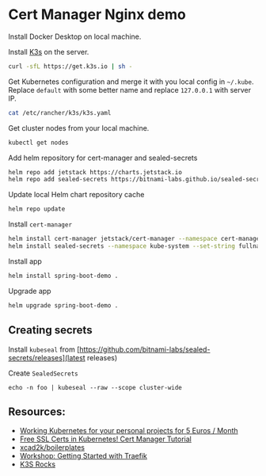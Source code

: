 # Cert Manager Nginx demo

Install Docker Desktop on local machine.

Install [K3s](https://k3s.io/) on the server.

```bash
curl -sfL https://get.k3s.io | sh -
```

Get Kubernetes configuration and merge it with you local config in `~/.kube`.
Replace `default` with some better name and replace `127.0.0.1` with server IP.
```bash
cat /etc/rancher/k3s/k3s.yaml
```

Get cluster nodes from your local machine.
```bash
kubectl get nodes
```

Add helm repository for cert-manager and sealed-secrets
```bash
helm repo add jetstack https://charts.jetstack.io
helm repo add sealed-secrets https://bitnami-labs.github.io/sealed-secrets
```

Update local Helm chart repository cache
```bash
helm repo update
```

Install `cert-manager`
```bash
helm install cert-manager jetstack/cert-manager --namespace cert-manager --create-namespace --version v1.9.1 --set installCRDs=true
helm install sealed-secrets --namespace kube-system --set-string fullnameOverride=sealed-secrets-controller sealed-secrets/sealed-secrets
```

Install app
```bash
helm install spring-boot-demo .
```

Upgrade app
```bash
helm upgrade spring-boot-demo .
```

## Creating secrets

Install `kubeseal` from [https://github.com/bitnami-labs/sealed-secrets/releases](latest releases)

Create `SealedSecrets`
```
echo -n foo | kubeseal --raw --scope cluster-wide
```

## Resources:

- [Working Kubernetes for your personal projects for 5 Euros / Month](https://levelup.gitconnected.com/working-kubernetes-for-your-personal-projects-for-5-euros-month-badb0d648c2c)
- [Free SSL Certs in Kubernetes! Cert Manager Tutorial](https://www.youtube.com/watch?v=DvXkD0f-lhY&t=347s)
- [xcad2k/boilerplates](https://github.com/xcad2k/boilerplates/tree/main/kubernetes)
- [Workshop: Getting Started with Traefik](https://www.youtube.com/watch?v=CL5Cxxz-yHo)
- [K3S Rocks](https://k3s.rocks/)


